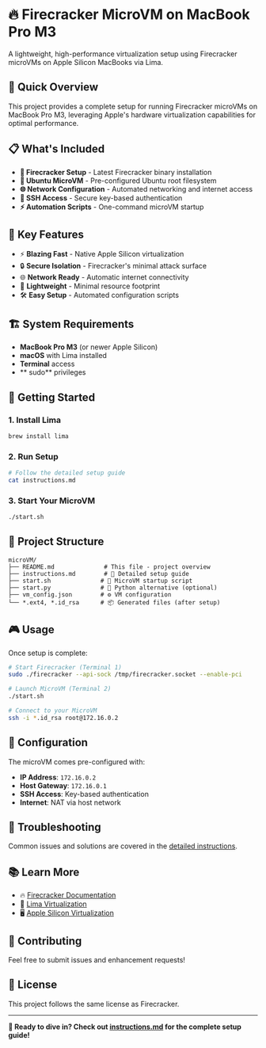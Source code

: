 # 🔥 Firecracker MicroVM on MacBook Pro M3

A lightweight, high-performance virtualization setup using Firecracker microVMs on Apple Silicon MacBooks via Lima.

## 🚀 Quick Overview

This project provides a complete setup for running Firecracker microVMs on MacBook Pro M3, leveraging Apple's hardware virtualization capabilities for optimal performance.

## 📋 What's Included

- **🔧 Firecracker Setup** - Latest Firecracker binary installation
- **🐧 Ubuntu MicroVM** - Pre-configured Ubuntu root filesystem
- **🌐 Network Configuration** - Automated networking and internet access
- **🔐 SSH Access** - Secure key-based authentication
- **⚡ Automation Scripts** - One-command microVM startup

## 🎯 Key Features

- ⚡ **Blazing Fast** - Native Apple Silicon virtualization
- 🔒 **Secure Isolation** - Firecracker's minimal attack surface
- 🌐 **Network Ready** - Automatic internet connectivity
- 📱 **Lightweight** - Minimal resource footprint
- 🛠️ **Easy Setup** - Automated configuration scripts

## 🏗️ System Requirements

- **MacBook Pro M3** (or newer Apple Silicon)
- **macOS** with Lima installed
- **Terminal** access
- ** sudo** privileges

## 🚀 Getting Started

### 1. Install Lima

```bash
brew install lima
```

### 2. Run Setup

```bash
# Follow the detailed setup guide
cat instructions.md
```

### 3. Start Your MicroVM

```bash
./start.sh
```

## 📁 Project Structure

```
microVM/
├── README.md              # This file - project overview
├── instructions.md        # 📖 Detailed setup guide
├── start.sh              # 🚀 MicroVM startup script
├── start.py              # 🐍 Python alternative (optional)
├── vm_config.json        # ⚙️ VM configuration
└── *.ext4, *.id_rsa      # 📦 Generated files (after setup)
```

## 🎮 Usage

Once setup is complete:

```bash
# Start Firecracker (Terminal 1)
sudo ./firecracker --api-sock /tmp/firecracker.socket --enable-pci

# Launch MicroVM (Terminal 2)
./start.sh

# Connect to your MicroVM
ssh -i *.id_rsa root@172.16.0.2
```

## 🔧 Configuration

The microVM comes pre-configured with:

- **IP Address**: `172.16.0.2`
- **Host Gateway**: `172.16.0.1`
- **SSH Access**: Key-based authentication
- **Internet**: NAT via host network

## 🐛 Troubleshooting

Common issues and solutions are covered in the [detailed instructions](instructions.md#-troubleshooting).

## 📚 Learn More

- 🔥 [Firecracker Documentation](https://github.com/firecracker-microvm/firecracker)
- 🍎 [Lima Virtualization](https://github.com/lima-vm/lima)
- 🖥️ [Apple Silicon Virtualization](https://developer.apple.com/documentation/virtualization)

## 🤝 Contributing

Feel free to submit issues and enhancement requests!

## 📄 License

This project follows the same license as Firecracker.

---

**🎉 Ready to dive in? Check out [instructions.md](instructions.md) for the complete setup guide!**
